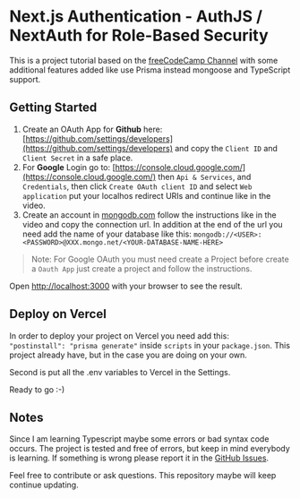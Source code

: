 # Next.js Authentication - AuthJS / NextAuth for Role-Based Security

This is a project tutorial based on the [freeCodeCamp Channel](https://www.youtube.com/watch?v=MNm1XhDjX1s) with some additional features added like use Prisma instead mongoose and TypeScript support.

## Getting Started

1. Create an OAuth App for **Github** here: [https://github.com/settings/developers](https://github.com/settings/developers) and copy the `Client ID` and `Client Secret` in a safe place.
2. For **Google** Login go to: [https://console.cloud.google.com/](https://console.cloud.google.com/) then `Api & Services`, and `Credentials`, then click `Create OAuth client ID` and select `Web application` put your localhos redirect URIs and continue like in the video.
3. Create an account in [mongodb.com](mongodb.com) follow the instructions like in the video and copy the connection url. In addition at the end of the url you need add the name of your database like this: `mongodb://<USER>:<PASSWORD>@XXX.mongo.net/<YOUR-DATABASE-NAME-HERE>`

> Note: For Google OAuth you must need create a Project before create a `Oauth App` just create a project and follow the instructions.

Open [http://localhost:3000](http://localhost:3000) with your browser to see the result.

## Deploy on Vercel

In order to deploy your project on Vercel you need add this: `  "postinstall": "prisma generate"` inside `scripts` in your `package.json`. This project already have, but in the case you are doing on your own.

Second is put all the .env variables to Vercel in the Settings.

Ready to go :-)

## Notes

Since I am learning Typescript maybe some errors or bad syntax code occurs. The project is tested and free of errors, but keep in mind everybody is learning. If something is wrong please report it in the [GitHub Issues](https://github.com/daikiejp/learn_next-auth/issues).

Feel free to contribute or ask questions. This repository maybe will keep continue updating.
